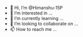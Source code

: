 - 👋 Hi, I’m @Himanshu-15P
- 👀 I’m interested in ...
- 🌱 I’m currently learning ...
- 💞️ I’m looking to collaborate on ...
- 📫 How to reach me ...

<!---
Himanshu-15P/Himanshu-15P is a ✨ special ✨ repository because its `README.md` (this file) appears on your GitHub profile.
You can click the Preview link to take a look at your changes.
--->
